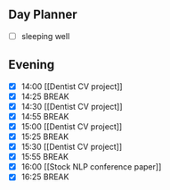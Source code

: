 ## Day Planner
- [ ] sleeping well
## Evening
- [x] 14:00 [[Dentist CV project]]
- [x] 14:25 BREAK
- [x] 14:30 [[Dentist CV project]]
- [x] 14:55 BREAK
- [x] 15:00 [[Dentist CV project]]
- [x] 15:25 BREAK
- [x] 15:30 [[Dentist CV project]]
- [x] 15:55 BREAK
- [x] 16:00 [[Stock NLP conference paper]]
- [x] 16:25 BREAK
